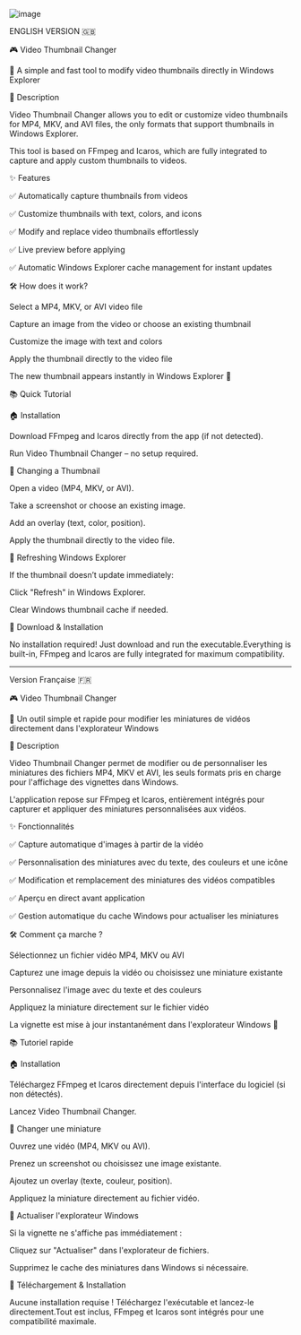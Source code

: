 ![image](https://github.com/user-attachments/assets/64563cab-5132-4b00-9635-e0240035e41c)

ENGLISH VERSION 🇬🇧

🎮 Video Thumbnail Changer

📌 A simple and fast tool to modify video thumbnails directly in Windows Explorer

🚀 Description

Video Thumbnail Changer allows you to edit or customize video thumbnails for MP4, MKV, and AVI files, the only formats that support thumbnails in Windows Explorer.

This tool is based on FFmpeg and Icaros, which are fully integrated to capture and apply custom thumbnails to videos.

✨ Features

✅ Automatically capture thumbnails from videos

✅ Customize thumbnails with text, colors, and icons

✅ Modify and replace video thumbnails effortlessly

✅ Live preview before applying

✅ Automatic Windows Explorer cache management for instant updates

🛠️ How does it work?

Select a MP4, MKV, or AVI video file

Capture an image from the video or choose an existing thumbnail

Customize the image with text and colors

Apply the thumbnail directly to the video file

The new thumbnail appears instantly in Windows Explorer 🎉

📚 Quick Tutorial

🏠 Installation

Download FFmpeg and Icaros directly from the app (if not detected).

Run Video Thumbnail Changer – no setup required.

🎨 Changing a Thumbnail

Open a video (MP4, MKV, or AVI).

Take a screenshot or choose an existing image.

Add an overlay (text, color, position).

Apply the thumbnail directly to the video file.

🔄 Refreshing Windows Explorer

If the thumbnail doesn’t update immediately:

Click "Refresh" in Windows Explorer.

Clear Windows thumbnail cache if needed.

📝 Download & Installation

No installation required! Just download and run the executable.Everything is built-in, FFmpeg and Icaros are fully integrated for maximum compatibility.




________________________________________________________________________






Version Française 🇫🇷

🎮 Video Thumbnail Changer

📌 Un outil simple et rapide pour modifier les miniatures de vidéos directement dans l'explorateur Windows

🚀 Description

Video Thumbnail Changer permet de modifier ou de personnaliser les miniatures des fichiers MP4, MKV et AVI, les seuls formats pris en charge pour l'affichage des vignettes dans Windows.

L'application repose sur FFmpeg et Icaros, entièrement intégrés pour capturer et appliquer des miniatures personnalisées aux vidéos.

✨ Fonctionnalités

✅ Capture automatique d'images à partir de la vidéo

✅ Personnalisation des miniatures avec du texte, des couleurs et une icône

✅ Modification et remplacement des miniatures des vidéos compatibles

✅ Aperçu en direct avant application

✅ Gestion automatique du cache Windows pour actualiser les miniatures

🛠️ Comment ça marche ?

Sélectionnez un fichier vidéo MP4, MKV ou AVI

Capturez une image depuis la vidéo ou choisissez une miniature existante

Personnalisez l'image avec du texte et des couleurs

Appliquez la miniature directement sur le fichier vidéo

La vignette est mise à jour instantanément dans l'explorateur Windows 🎉

📚 Tutoriel rapide

🏠 Installation

Téléchargez FFmpeg et Icaros directement depuis l'interface du logiciel (si non détectés).

Lancez Video Thumbnail Changer.

🎨 Changer une miniature

Ouvrez une vidéo (MP4, MKV ou AVI).

Prenez un screenshot ou choisissez une image existante.

Ajoutez un overlay (texte, couleur, position).

Appliquez la miniature directement au fichier vidéo.

🔄 Actualiser l'explorateur Windows

Si la vignette ne s'affiche pas immédiatement :

Cliquez sur "Actualiser" dans l'explorateur de fichiers.

Supprimez le cache des miniatures dans Windows si nécessaire.

📝 Téléchargement & Installation

Aucune installation requise ! Téléchargez l'exécutable et lancez-le directement.Tout est inclus, FFmpeg et Icaros sont intégrés pour une compatibilité maximale.



